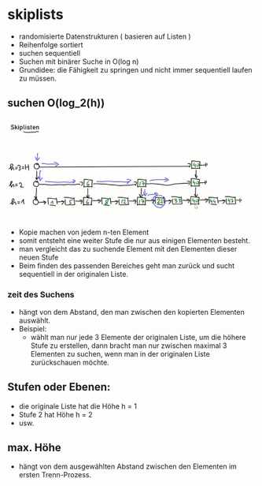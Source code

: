 # skiplists 

- randomisierte Datenstrukturen ( basieren auf Listen )
- Reihenfolge sortiert
- suchen sequentiell
- Suchen mit binärer Suche in O(log n)
- Grundidee: die Fähigkeit zu springen und nicht immer sequentiell laufen zu müssen.

## suchen O(log_2(h))
![skiplist search](./skiplistSearch.png)
- Kopie machen von jedem n-ten Element
- somit entsteht eine weiter Stufe die nur aus einigen Elementen besteht. 
- man vergleicht das zu suchende Element mit den Elementen dieser neuen Stufe 
- Beim finden des passenden Bereiches geht man zurück und sucht sequentiell in der originalen Liste. 
### zeit des Suchens
- hängt von dem Abstand, den man zwischen den kopierten Elementen auswählt. 
- Beispiel:
  - wählt man nur jede 3 Elemente der originalen Liste, um die höhere Stufe zu erstellen, dann bracht man nur zwischen maximal 3 Elementen zu suchen, wenn man in der originalen Liste zurückschauen möchte.

## Stufen oder Ebenen:
- die originale Liste hat die Höhe h = 1
- Stufe 2 hat Höhe h = 2
- usw. 


## max. Höhe
- hängt von dem ausgewählten Abstand zwischen den Elementen im ersten Trenn-Prozess.





